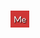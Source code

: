 <canvas id="canvas" style="position : absolute; top : 0px; left : 0px;"></canvas>
<script type="text/javascript" src="http://sheepeuh.com/rain/dat.gui.js"></script>
<div style="position : absolute; bottom : 0px; left : 0px; margin : 20px; padding : 5px; background-color:#ce3635;">
  <a href="http://sheepeuh.com" style="color: white; text-decoration : none; font-family: 'Lato', sans-serif; text-shadow: 1px 1px 1px black;">Me</a>
</div>
